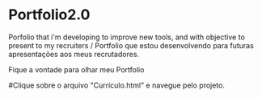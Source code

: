 # Portfolio2.0
Porfolio that i'm developing to improve new tools, and with objective to present to my recruiters / Portfolio que estou desenvolvendo para futuras apresentações aos meus recrutadores.

Fique a vontade para olhar meu Portfolio
<p>#Clique sobre o arquivo "Currículo.html" e navegue pelo projeto.<p>
